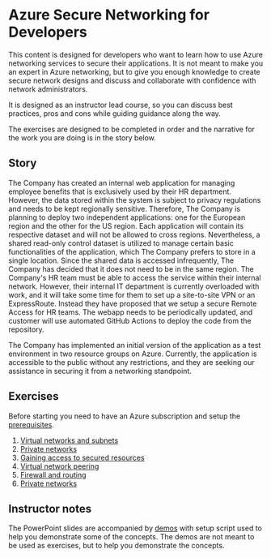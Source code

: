 # Azure Secure Networking for Developers

This content is designed for developers who want to learn how to use Azure networking services to secure their applications. It is not meant to make you an expert in Azure networking, but to give you enough knowledge to create secure network designs and discuss and collaborate with confidence with network administrators.

It is designed as an instructor lead course, so you can discuss best practices, pros and cons while guiding guidance along the way.

The exercises are designed to be completed in order and the narrative for the work you are doing is in the story below.

## Story

The Company has created an internal web application for managing employee benefits that is exclusively used by their HR department. However, the data stored within the system is subject to privacy regulations and needs to be kept regionally sensitive. Therefore, The Company is planning to deploy two independent applications: one for the European region and the other for the US region. Each application will contain its respective dataset and will not be allowed to cross regions. Nevertheless, a shared read-only control dataset is utilized to manage certain basic functionalities of the application, which The Company prefers to store in a single location. Since the shared data is accessed infrequently, The Company has decided that it does not need to be in the same region. The Company's HR team must be able to access the service within their internal network. However, their internal IT department is currently overloaded with work, and it will take some time for them to set up a site-to-site VPN or an ExpressRoute. Instead they have proposed that we setup a secure Remote Access for HR teams. The webapp needs to be periodically updated, and customer will use automated GitHub Actions to deploy the code from the repository.

The Company has implemented an initial version of the application as a test environment in two resource groups on Azure. Currently, the application is accessible to the public without any restrictions, and they are seeking our assistance in securing it from a networking standpoint.

## Exercises

Before starting you need to have an Azure subscription and setup the [prerequisites](./exercises/instructions/0-prerequisites.md).

1. [Virtual networks and subnets](./exercises/instructions/1-vnets.md)
1. [Private networks](./exercises/instructions/2-private-network.md)
1. [Gaining access to secured resources](./exercises/instructions/3-bastion.md)
1. [Virtual network peering](./exercises/instructions/4-vnet-peerings.md)
1. [Firewall and routing](./exercises/instructions/5-firewall-and-routing.md)
1. [Private networks](./exercises/instructions/6-network-and-application-security.md)

## Instructor notes

The PowerPoint slides are accompanied by [demos](./demos/) with setup script used to help you demonstrate some of the concepts. The demos are not meant to be used as exercises, but to help you demonstrate the concepts.
